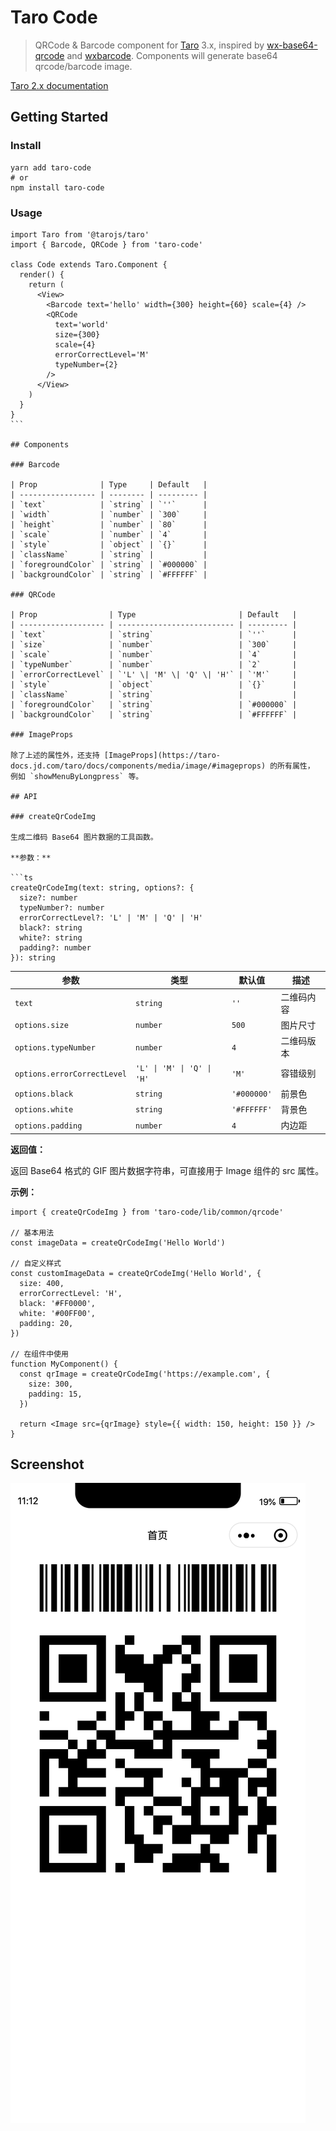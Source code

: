 # Taro Code

> QRCode & Barcode component for [Taro](https://taro.js.org) 3.x, inspired by [wx-base64-qrcode](https://github.com/PsChina/wx-base64-qrcode) and [wxbarcode](https://github.com/alsey/wxbarcode). Components will generate base64 qrcode/barcode image.

[Taro 2.x documentation](https://github.com/Miaonster/taro-code/tree/taro-2.x)

## Getting Started

### Install

```
yarn add taro-code
# or
npm install taro-code
```

### Usage

````tsx
import Taro from '@tarojs/taro'
import { Barcode, QRCode } from 'taro-code'

class Code extends Taro.Component {
  render() {
    return (
      <View>
        <Barcode text='hello' width={300} height={60} scale={4} />
        <QRCode
          text='world'
          size={300}
          scale={4}
          errorCorrectLevel='M'
          typeNumber={2}
        />
      </View>
    )
  }
}
```

## Components

### Barcode

| Prop              | Type     | Default   |
| ----------------- | -------- | --------- |
| `text`            | `string` | `''`      |
| `width`           | `number` | `300`     |
| `height`          | `number` | `80`      |
| `scale`           | `number` | `4`       |
| `style`           | `object` | `{}`      |
| `className`       | `string` |           |
| `foregroundColor` | `string` | `#000000` |
| `backgroundColor` | `string` | `#FFFFFF` |

### QRCode

| Prop                | Type                       | Default   |
| ------------------- | -------------------------- | --------- |
| `text`              | `string`                   | `''`      |
| `size`              | `number`                   | `300`     |
| `scale`             | `number`                   | `4`       |
| `typeNumber`        | `number`                   | `2`       |
| `errorCorrectLevel` | `'L' \| 'M' \| 'Q' \| 'H'` | `'M'`     |
| `style`             | `object`                   | `{}`      |
| `className`         | `string`                   |           |
| `foregroundColor`   | `string`                   | `#000000` |
| `backgroundColor`   | `string`                   | `#FFFFFF` |

### ImageProps

除了上述的属性外，还支持 [ImageProps](https://taro-docs.jd.com/taro/docs/components/media/image/#imageprops) 的所有属性， 例如 `showMenuByLongpress` 等。

## API

### createQrCodeImg

生成二维码 Base64 图片数据的工具函数。

**参数：**

```ts
createQrCodeImg(text: string, options?: {
  size?: number
  typeNumber?: number
  errorCorrectLevel?: 'L' | 'M' | 'Q' | 'H'
  black?: string
  white?: string
  padding?: number
}): string
````

| 参数                        | 类型                       | 默认值      | 描述       |
| --------------------------- | -------------------------- | ----------- | ---------- |
| `text`                      | `string`                   | `''`        | 二维码内容 |
| `options.size`              | `number`                   | `500`       | 图片尺寸   |
| `options.typeNumber`        | `number`                   | `4`         | 二维码版本 |
| `options.errorCorrectLevel` | `'L' \| 'M' \| 'Q' \| 'H'` | `'M'`       | 容错级别   |
| `options.black`             | `string`                   | `'#000000'` | 前景色     |
| `options.white`             | `string`                   | `'#FFFFFF'` | 背景色     |
| `options.padding`           | `number`                   | `4`         | 内边距     |

**返回值：**

返回 Base64 格式的 GIF 图片数据字符串，可直接用于 Image 组件的 src 属性。

**示例：**

```tsx
import { createQrCodeImg } from 'taro-code/lib/common/qrcode'

// 基本用法
const imageData = createQrCodeImg('Hello World')

// 自定义样式
const customImageData = createQrCodeImg('Hello World', {
  size: 400,
  errorCorrectLevel: 'H',
  black: '#FF0000',
  white: '#00FF00',
  padding: 20,
})

// 在组件中使用
function MyComponent() {
  const qrImage = createQrCodeImg('https://example.com', {
    size: 300,
    padding: 15,
  })

  return <Image src={qrImage} style={{ width: 150, height: 150 }} />
}
```

## Screenshot

![screenshot](./assets/screenshot.png)
